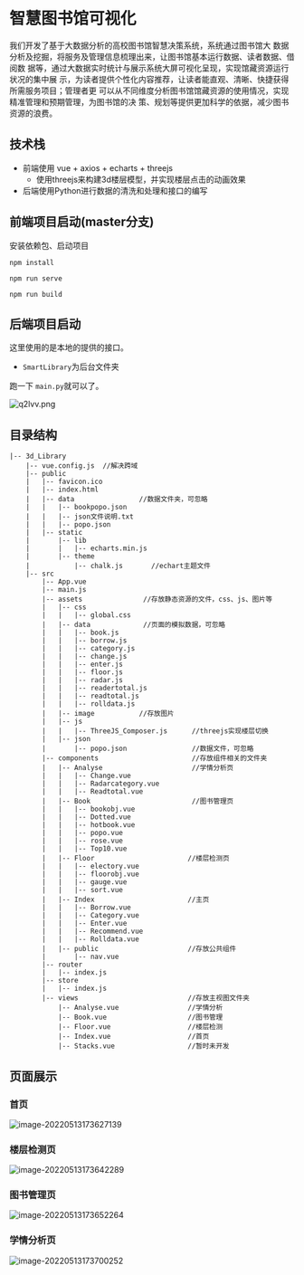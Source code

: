 # 智慧图书馆可视化

我们开发了基于大数据分析的高校图书馆智慧决策系统，系统通过图书馆大 数据分析及挖掘，将服务及管理信息梳理出来，让图书馆基本运行数据、读者数据、借阅数 据等，通过大数据实时统计与展示系统大屏可视化呈现，实现馆藏资源运行状况的集中展 示，为读者提供个性化内容推荐，让读者能直观、清晰、快捷获得所需服务项目；管理者更 可以从不同维度分析图书馆馆藏资源的使用情况，实现精准管理和预期管理，为图书馆的决 策、规划等提供更加科学的依据，减少图书资源的浪费。

## 技术栈   

- 前端使用 vue + axios + echarts + threejs 
  - 使用threejs来构建3d楼层模型，并实现楼层点击的动画效果
- 后端使用Python进行数据的清洗和处理和接口的编写

## 前端项目启动(master分支)

安装依赖包、启动项目

```
npm install
```

```
npm run serve
```

```
npm run build
```

## 后端项目启动

这里使用的是本地的提供的接口。

- `SmartLibrary`为后台文件夹

跑一下 `main.py`就可以了。

![q2lvv.png](https://s2.loli.net/2022/05/13/M2au5zZhDEpYFmo.png)

## 目录结构

```
|-- 3d_Library
    |-- vue.config.js  //解决跨域
    |-- public
    |   |-- favicon.ico
    |   |-- index.html
    |   |-- data                //数据文件夹，可忽略
    |   |   |-- bookpopo.json
    |   |   |-- json文件说明.txt
    |   |   |-- popo.json
    |   |-- static
    |       |-- lib
    |       |   |-- echarts.min.js
    |       |-- theme
    |           |-- chalk.js       //echart主题文件
    |-- src
        |-- App.vue
        |-- main.js
        |-- assets               //存放静态资源的文件，css、js、图片等
        |   |-- css
        |   |   |-- global.css
        |   |-- data             //页面的模拟数据，可忽略
        |   |   |-- book.js
        |   |   |-- borrow.js
        |   |   |-- category.js
        |   |   |-- change.js
        |   |   |-- enter.js
        |   |   |-- floor.js
        |   |   |-- radar.js
        |   |   |-- readertotal.js
        |   |   |-- readtotal.js
        |   |   |-- rolldata.js
        |   |-- image           //存放图片
        |   |-- js
        |   |   |-- ThreeJS_Composer.js      //threejs实现楼层切换
        |   |-- json
        |       |-- popo.json                //数据文件，可忽略
        |-- components                       //存放组件相关的文件夹
        |   |-- Analyse                      //学情分析页
        |   |   |-- Change.vue 				 
        |   |   |-- Radarcategory.vue
        |   |   |-- Readtotal.vue
        |   |-- Book                         //图书管理页
        |   |   |-- bookobj.vue
        |   |   |-- Dotted.vue
        |   |   |-- hotbook.vue
        |   |   |-- popo.vue
        |   |   |-- rose.vue
        |   |   |-- Top10.vue
        |   |-- Floor    					//楼层检测页
        |   |   |-- electory.vue
        |   |   |-- floorobj.vue
        |   |   |-- gauge.vue
        |   |   |-- sort.vue
        |   |-- Index                       //主页
        |   |   |-- Borrow.vue
        |   |   |-- Category.vue
        |   |   |-- Enter.vue
        |   |   |-- Recommend.vue
        |   |   |-- Rolldata.vue 
        |   |-- public                      //存放公共组件
        |       |-- nav.vue
        |-- router
        |   |-- index.js
        |-- store
        |   |-- index.js 
        |-- views                           //存放主视图文件夹
            |-- Analyse.vue                 //学情分析
            |-- Book.vue  					//图书管理
            |-- Floor.vue					//楼层检测
            |-- Index.vue 					//首页
            |-- Stacks.vue 					//暂时未开发

```

## 页面展示

### 首页

![image-20220513173627139](https://s2.loli.net/2022/05/13/7tpjgoXKuihBAfm.png)

### 楼层检测页

![image-20220513173642289](https://s2.loli.net/2022/05/13/CXBSGpM7vEZVhgD.png)

### 图书管理页

![image-20220513173652264](https://s2.loli.net/2022/05/13/lkfjOTh8YoIwmpc.png)

### 学情分析页

![image-20220513173700252](https://s2.loli.net/2022/05/13/wISZKlxbJ3UGMO6.png)
